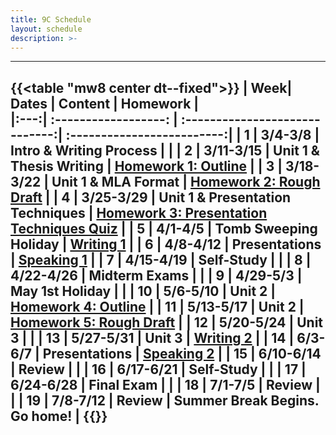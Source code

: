```yaml
---
title: 9C Schedule
layout: schedule
description: >-
---
```


---
{{<table "mw8 center dt--fixed">}}
| Week|          Dates          |                 Content                    |             Homework       |             
|:---:|    :------------------: |             :-----------------------------:| :-------------------------:|
|  1  |  3/4-3/8                | Intro & Writing Process                    |                            |
|  2  |  3/11-3/15              | Unit 1 & Thesis Writing                    | [Homework 1: Outline](sks/spring2024/9C-english/homework1/)        |
|  3  |  3/18-3/22              | Unit 1 & MLA Format                        | [Homework 2: Rough Draft](sks/spring2024/9C-english/homework2/)    |
|  4  |  3/25-3/29              | Unit 1 & Presentation Techniques           | [Homework 3: Presentation Techniques Quiz](https://forms.office.com/Pages/ResponsePage.aspx?id=u5ghSHuuJUuLem1_Mvqgg6HvWFsYWI1ElVJUNg5Ze9ZUNTlaSjlEWkpKUklGSVZTSEFGNzJCS1pJRy4u)                 |
|  5  |  4/1-4/5                | **Tomb Sweeping Holiday**                  | [Writing 1](sks/spring2024/9C-english/assignment1/)   |
|  6  |  4/8-4/12               | Presentations                              | [Speaking 1](sks/spring2024/9C-english/assignment2/)    |
|  7  |  4/15-4/19              | **Self-Study**                             |                            |
|  8  |  4/22-4/26              | **Midterm Exams**                          |                            |
|  9  |  4/29-5/3               | **May 1st Holiday**                        |                            |
| 10  |  5/6-5/10               | Unit 2                                     | [Homework 4: Outline](sks/spring2024/9C-english/homework4/)        |
| 11  |  5/13-5/17              | Unit 2                                     | [Homework 5: Rough Draft](sks/spring2024/9C-english/homework5/)    |
| 12  |  5/20-5/24              | Unit 3                                     |                            |
| 13  |  5/27-5/31              | Unit 3                                     | [Writing 2](sks/spring2024/9C-english/assignment3)    |
| 14  |  6/3-6/7                | Presentations                              | [Speaking 2](sks/spring2024/9C-english/assignment4)    |
| 15  |  6/10-6/14              | Review                                     |                            |
| 16  |  6/17-6/21              | **Self-Study**                             |                            |
| 17  |  6/24-6/28              | **Final Exam**                             |                            |
| 18  |  7/1-7/5                | Review                                     |                            |
| 19  |  7/8-7/12               | Review                                     | Summer Break Begins. Go home!         |
{{</table>}}
---
